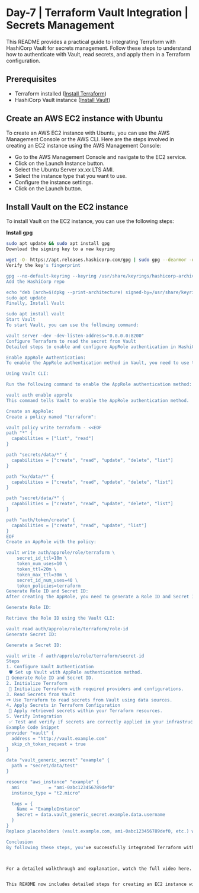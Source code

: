 

# Day-7 | Terraform Vault Integration | Secrets Management

This README provides a practical guide to integrating Terraform with HashiCorp Vault for secrets management. Follow these steps to understand how to authenticate with Vault, read secrets, and apply them in a Terraform configuration.

## Prerequisites
- Terraform installed ([Install Terraform](https://learn.hashicorp.com/tutorials/terraform/install-cli))
- HashiCorp Vault instance ([Install Vault](https://learn.hashicorp.com/tutorials/vault/getting-started-install))

## Create an AWS EC2 instance with Ubuntu

To create an AWS EC2 instance with Ubuntu, you can use the AWS Management Console or the AWS CLI. Here are the steps involved in creating an EC2 instance using the AWS Management Console:

- Go to the AWS Management Console and navigate to the EC2 service.
- Click on the Launch Instance button.
- Select the Ubuntu Server xx.xx LTS AMI.
- Select the instance type that you want to use.
- Configure the instance settings.
- Click on the Launch button.

## Install Vault on the EC2 instance

To install Vault on the EC2 instance, you can use the following steps:

**Install gpg**

```bash
sudo apt update && sudo apt install gpg
Download the signing key to a new keyring

wget -O- https://apt.releases.hashicorp.com/gpg | sudo gpg --dearmor -o /usr/share/keyrings/hashicorp-archive-keyring.gpg
Verify the key's fingerprint

gpg --no-default-keyring --keyring /usr/share/keyrings/hashicorp-archive-keyring.gpg --fingerprint
Add the HashiCorp repo

echo "deb [arch=$(dpkg --print-architecture) signed-by=/usr/share/keyrings/hashicorp-archive-keyring.gpg] https://apt.releases.hashicorp.com $(lsb_release -cs) main" | sudo tee /etc/apt/sources.list.d/hashicorp.list
sudo apt update
Finally, Install Vault

sudo apt install vault
Start Vault
To start Vault, you can use the following command:

vault server -dev -dev-listen-address="0.0.0.0:8200"
Configure Terraform to read the secret from Vault
Detailed steps to enable and configure AppRole authentication in HashiCorp Vault:

Enable AppRole Authentication:
To enable the AppRole authentication method in Vault, you need to use the Vault CLI or the Vault HTTP API.

Using Vault CLI:

Run the following command to enable the AppRole authentication method:

vault auth enable approle
This command tells Vault to enable the AppRole authentication method.

Create an AppRole:
Create a policy named "terraform":

vault policy write terraform - <<EOF
path "*" {
  capabilities = ["list", "read"]
}

path "secrets/data/*" {
  capabilities = ["create", "read", "update", "delete", "list"]
}

path "kv/data/*" {
  capabilities = ["create", "read", "update", "delete", "list"]
}

path "secret/data/*" {
  capabilities = ["create", "read", "update", "delete", "list"]
}

path "auth/token/create" {
  capabilities = ["create", "read", "update", "list"]
}
EOF
Create an AppRole with the policy:

vault write auth/approle/role/terraform \
    secret_id_ttl=10m \
    token_num_uses=10 \
    token_ttl=20m \
    token_max_ttl=30m \
    secret_id_num_uses=40 \
    token_policies=terraform
Generate Role ID and Secret ID:
After creating the AppRole, you need to generate a Role ID and Secret ID pair. The Role ID is a static identifier, while the Secret ID is a dynamic credential.

Generate Role ID:

Retrieve the Role ID using the Vault CLI:

vault read auth/approle/role/terraform/role-id
Generate Secret ID:

Generate a Secret ID:

vault write -f auth/approle/role/terraform/secret-id
Steps
1. Configure Vault Authentication
 🛡️ Set up Vault with AppRole authentication method.
🔑 Generate Role ID and Secret ID.
2. Initialize Terraform
 🚀 Initialize Terraform with required providers and configurations.
3. Read Secrets from Vault
🗝️ Use Terraform to read secrets from Vault using data sources.
4. Apply Secrets in Terraform Configuration
 📜 Apply retrieved secrets within your Terraform resources.
5. Verify Integration
 ✅ Test and verify if secrets are correctly applied in your infrastructure.
Example Code Snippet
provider "vault" {
  address = "http://vault.example.com"
  skip_ch_token_request = true
}

data "vault_generic_secret" "example" {
  path = "secret/data/test"
}

resource "aws_instance" "example" {
  ami           = "ami-0abc123456789def0"
  instance_type = "t2.micro"

  tags = {
    Name = "ExampleInstance"
    Secret = data.vault_generic_secret.example.data.username
  }
}
Replace placeholders (vault.example.com, ami-0abc123456789def0, etc.) with your actual values.

Conclusion
By following these steps, you've successfully integrated Terraform with HashiCorp Vault for secrets management. Experiment with different Vault configurations and Terraform resources to further enhance your infrastructure automation.



For a detailed walkthrough and explanation, watch the full video here.


This README now includes detailed steps for creating an EC2 instance with Ubuntu and integrating Vault with Terraform. You can further customize it based on your specific environment and configurations.
